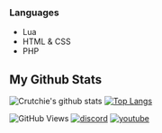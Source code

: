 ### Languages
* Lua
* HTML & CSS
* PHP

## My Github Stats
![Crutchie's github stats](https://github-readme-stats.vercel.app/api?username=xsimplybeny&show_icons=true&theme=dark)
[![Top Langs](https://github-readme-stats.vercel.app/api/top-langs/?username=xsimplybeny&layout=compact&theme=dark)](https://github.com/anuraghazra/github-readme-stats)

![GitHub Views](https://komarev.com/ghpvc/?username=xsimplybeny&color=1b1f23)
[![discord](https://img.shields.io/badge/Community-+-7289db.svg?logo=discord&logoWidth=20)](https://discord.gg/Bauyrg2TzD)
[![youtube](https://img.shields.io/badge/YouTube-+-D0312D.svg?logo=youtube&logoWidth=20)](https://www.youtube.com/channel/UCYui7Fv5PyMohyeznTaITMQ)
